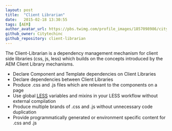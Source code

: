 ```yaml
---
layout: post
title:  "Client Librarian"
date:   2015-02-18 13:30:55
tags: [AEM]
author_avatar_url: https://pbs.twimg.com/profile_images/1857098986/citytech-twitter-avatar_400x400.jpg
github_owner: Citytechinc
github_repository: client-librarian
---
```



The Client-Librarian is a dependency management mechanism for client side libraries (css, js, less) which builds on the
concepts introduced by the AEM Client Library mechanisms.

* Declare Component and Template dependencies on Client Libraries
* Declare dependencies between Client Libraries
* Produce .css and .js files which are relevant to the components on a page
* Use global [LESS](http://lesscss.org/) variables and mixins in your LESS workflow without external compilation
* Produce multiple brands of .css and .js without unnecessary code duplication
* Provide programmatically generated or environment specific content for .css and .js